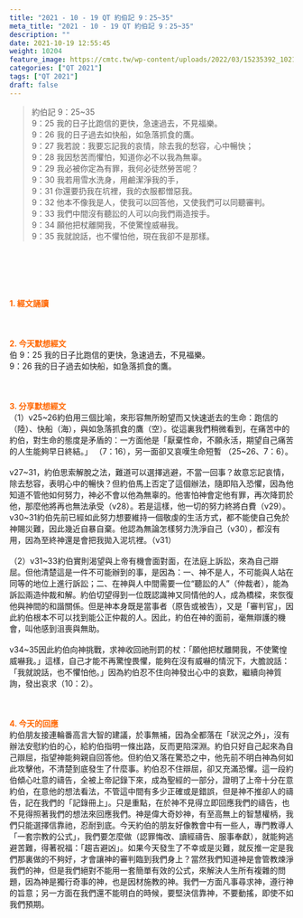 ```yaml
---
title: "2021 - 10 - 19 QT 約伯記 9：25~35"
meta_title: "2021 - 10 - 19 QT 約伯記 9：25~35"
description: ""
date: 2021-10-19 12:55:45
weight: 10204
feature_image: https://cmtc.tw/wp-content/uploads/2022/03/15235392_10211799862337740_180693556567566654_o-1.webp
categories: ["QT 2021"]
tags: ["QT 2021"]
draft: false
---
```


<blockquote>約伯記 9：25~35<br />
9：25 我的日子比跑信的更快，急速過去，不見福樂。<br />
9：26 我的日子過去如快船，如急落抓食的鷹。<br />
9：27 我若說：我要忘記我的哀情，除去我的愁容，心中暢快；<br />
9：28 我因愁苦而懼怕，知道你必不以我為無辜。<br />
9：29 我必被你定為有罪，我何必徒然勞苦呢？<br />
9：30 我若用雪水洗身，用鹼潔淨我的手，<br />
9：31 你還要扔我在坑裡，我的衣服都憎惡我。<br />
9：32 他本不像我是人，使我可以回答他，又使我們可以同聽審判。<br />
9：33 我們中間沒有聽訟的人可以向我們兩造按手。<br />
9：34 願他把杖離開我，不使驚惶威嚇我。<br />
9：35 我就說話，也不懼怕他，現在我卻不是那樣。</blockquote><br />
&nbsp;<br />
<br />
&nbsp;<br />
<br />
<span style="color: #ff6600;"><strong>1. </strong><strong>經文誦讀</strong></span><br />
<br />
<span style="color: #ff6600;"><strong> </strong></span><br />
<br />
<span style="color: #ff6600;"><strong>2. 今天默想</strong><strong>經文<br />
</strong></span>伯 9：25 我的日子比跑信的更快，急速過去，不見福樂。<br />
9：26 我的日子過去如快船，如急落抓食的鷹。<br />
<br />
&nbsp;<br />
<br />
<span style="color: #ff6600;"><strong>3. 分享默想經文<br />
</strong></span>（1）v25~26約伯用三個比喻，來形容無所盼望而又快速逝去的生命：跑信的（陸）、快船（海），與如急落抓食的鷹（空）。從這裏我們稍微看到，在痛苦中的約伯，對生命的態度是矛盾的：一方面他是「厭棄性命，不願永活，期望自己痛苦的人生能夠早日終結。」 （7：16），另一面卻又哀嘆生命短暫 （25~26、7：6）。<br />
<br />
v27~31，約伯思索解脫之法，難道可以選擇逃避，不當一回事？故意忘記哀情，除去愁容，表明心中的暢快？但約伯馬上否定了這個辦法，隨即陷入恐懼，因為他知道不管他如何努力，神必不會以他為無辜的。他害怕神會定他有罪，再次降罰於他，那麼他將再也無法承受（v28）。若是這樣，他一切的努力終將白費（v29）。v30~31約伯先前已經如此努力想要維持一個敬虔的生活方式，都不能使自己免於神賜災難，因此幾近自暴自棄。他認為無論怎樣努力洗淨自己（v30），都沒有用，因為至終神還是會把我拋入泥坑裡。（v31）<br />
<br />
（2）v31~33約伯實則渴望與上帝有機會面對面，在法庭上訴訟，來為自己辯屈。但他清楚這是一件不可能辦到的事，是因為：一、神不是人，不可能與人站在同等的地位上進行訴訟；二、在神與人中間需要一位“聽訟的人”（仲裁者），能為訴訟兩造仲裁和解。約伯切望得到一位既認識神又同情他的人，成為橋樑，來恢復他與神間的和諧關係。但是神本身既是當事者（原告或被告），又是「審判官」，因此約伯根本不可以找到能公正仲裁的人。因此，約伯在神的面前，毫無辯護的機會，叫他感到沮喪與無助。<br />
<br />
v34~35因此約伯向神挑戰，求神收回祂刑罰的杖：「願他把杖離開我，不使驚惶威嚇我。」這樣，自己才能不再驚惶畏懼，能夠在沒有威嚇的情況下，大膽說話：「我就說話，也不懼怕他。」因為約伯忍不住向神發出心中的哀歎，繼續向神質詢，發出哀求（10：2）。<br />
<br />
&nbsp;<br />
<br />
<span style="color: #ff6600;"><strong>4. 今天的回應<br />
</strong></span>約伯朋友接連輪番高言大智的建議，於事無補，因為全都落在「狀況之外」，沒有辦法安慰約伯的心，給約伯指明一條出路，反而更陷深淵。約伯只好自己起來為自己辯屈，指望神能夠親自回答他。但約伯又落在驚恐之中，他先前不明白神為何如此攻擊他，不清楚到底發生了什麼事。約伯忍不住辯屈，卻又充滿恐懼。這一段約伯傾心吐意的禱告，全被上帝記錄下來，成為聖經的一部分，證明了上帝十分在意約伯，在意他的想法看法，不管這中間有多少正確或是錯誤，但是神不推卻人的禱告，記在我們的「記錄冊上」。只是重點，在於神不見得立即回應我們的禱告，也不見得照著我們的想法來回應我們。神是偉大奇妙神，有至高無上的智慧權柄，我們只能選擇信靠祂，忍耐到底。今天約伯的朋友好像教會中有一些人，專門教導人「一套宗教的公式」，我們要怎麼做（認罪悔改、讀經禱告、服事奉獻），就能夠逃避苦難，得著祝福：「趨吉避凶」。如果今天發生了不幸或是災難，就反推一定是我們那裏做的不夠好，才會讓神的審判臨到我們身上？當然我們知道神是會管教煉淨我們的神，但是我們絕對不能用一套簡單有效的公式，來解決人生所有複雜的問題，因為神是獨行奇事的神，也是因材施教的神。我們一方面凡事尋求神，遵行神的旨意；另一方面在我們還不能明白的時候，要堅決信靠神，不要動搖，即使不如我們預期。<br />
<br />
&nbsp;
        